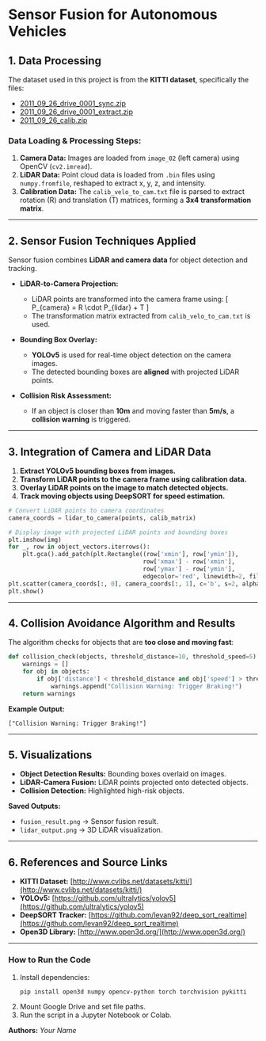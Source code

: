 # **Sensor Fusion for Autonomous Vehicles**

## **1. Data Processing**
The dataset used in this project is from the **KITTI dataset**, specifically the files:
- [2011_09_26_drive_0001_sync.zip](https://s3.eu-central-1.amazonaws.com/avg-kitti/raw_data/2011_09_26_drive_0001/2011_09_26_drive_0001_sync.zip)
- [2011_09_26_drive_0001_extract.zip](https://s3.eu-central-1.amazonaws.com/avg-kitti/raw_data/2011_09_26_drive_0001/2011_09_26_drive_0001_extract.zip)
- [2011_09_26_calib.zip](https://s3.eu-central-1.amazonaws.com/avg-kitti/raw_data/2011_09_26_calib.zip)

### **Data Loading & Processing Steps:**
1. **Camera Data:** Images are loaded from `image_02` (left camera) using OpenCV (`cv2.imread`).
2. **LiDAR Data:** Point cloud data is loaded from `.bin` files using `numpy.fromfile`, reshaped to extract x, y, z, and intensity.
3. **Calibration Data:** The `calib_velo_to_cam.txt` file is parsed to extract rotation (R) and translation (T) matrices, forming a **3x4 transformation matrix**.

---
## **2. Sensor Fusion Techniques Applied**
Sensor fusion combines **LiDAR and camera data** for object detection and tracking.

- **LiDAR-to-Camera Projection:**
  - LiDAR points are transformed into the camera frame using:
    \[ P_{camera} = R \cdot P_{lidar} + T \]
  - The transformation matrix extracted from `calib_velo_to_cam.txt` is used.

- **Bounding Box Overlay:**
  - **YOLOv5** is used for real-time object detection on the camera images.
  - The detected bounding boxes are **aligned** with projected LiDAR points.

- **Collision Risk Assessment:**
  - If an object is closer than **10m** and moving faster than **5m/s**, a **collision warning** is triggered.

---
## **3. Integration of Camera and LiDAR Data**
1. **Extract YOLOv5 bounding boxes from images.**
2. **Transform LiDAR points to the camera frame using calibration data.**
3. **Overlay LiDAR points on the image to match detected objects.**
4. **Track moving objects using DeepSORT for speed estimation.**

```python
# Convert LiDAR points to camera coordinates
camera_coords = lidar_to_camera(points, calib_matrix)

# Display image with projected LiDAR points and bounding boxes
plt.imshow(img)
for _, row in object_vectors.iterrows():
    plt.gca().add_patch(plt.Rectangle((row['xmin'], row['ymin']),
                                      row['xmax'] - row['xmin'],
                                      row['ymax'] - row['ymin'],
                                      edgecolor='red', linewidth=2, fill=False))
plt.scatter(camera_coords[:, 0], camera_coords[:, 1], c='b', s=2, alpha=1)
plt.show()
```

---
## **4. Collision Avoidance Algorithm and Results**
The algorithm checks for objects that are **too close and moving fast**:

```python
def collision_check(objects, threshold_distance=10, threshold_speed=5):
    warnings = []
    for obj in objects:
        if obj['distance'] < threshold_distance and obj['speed'] > threshold_speed:
            warnings.append("Collision Warning: Trigger Braking!")
    return warnings
```

**Example Output:**
```
["Collision Warning: Trigger Braking!"]
```

---
## **5. Visualizations**
- **Object Detection Results:** Bounding boxes overlaid on images.
- **LiDAR-Camera Fusion:** LiDAR points projected onto detected objects.
- **Collision Detection:** Highlighted high-risk objects.

**Saved Outputs:**
- `fusion_result.png` → Sensor fusion result.
- `lidar_output.png` → 3D LiDAR visualization.

---
## **6. References and Source Links**
- **KITTI Dataset:** [http://www.cvlibs.net/datasets/kitti/](http://www.cvlibs.net/datasets/kitti/)
- **YOLOv5:** [https://github.com/ultralytics/yolov5](https://github.com/ultralytics/yolov5)
- **DeepSORT Tracker:** [https://github.com/levan92/deep_sort_realtime](https://github.com/levan92/deep_sort_realtime)
- **Open3D Library:** [http://www.open3d.org/](http://www.open3d.org/)

---
### **How to Run the Code**
1. Install dependencies:
   ```bash
   pip install open3d numpy opencv-python torch torchvision pykitti
   ```
2. Mount Google Drive and set file paths.
3. Run the script in a Jupyter Notebook or Colab.

**Authors:** *Your Name*

